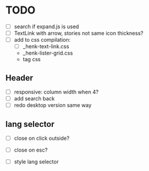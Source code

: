 # TODO

- [ ] search if expand.js is used
- [ ] TextLink with arrow, stories not same icon thickness?
- [ ] add to css compilation:
  - [ ] _henk-text-link.css
  - _henk-lister-grid.css 
  - tag css 

## Header

- [ ] responsive: column width when 4?
- [ ] add search back
- [ ] redo desktop version same way 

## lang selector

- [ ] close on click outside?
- [ ] close on esc?
- [ ] style lang selector


